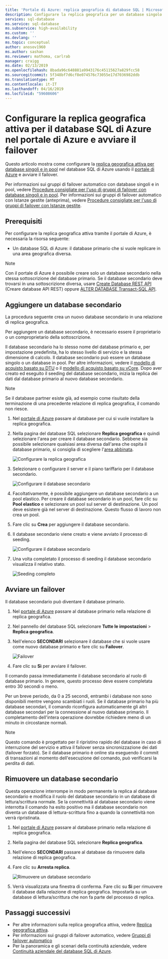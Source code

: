 ```yaml
---
title: 'Portale di Azure: replica geografica di database SQL | Microsoft Docs'
description: Configurare la replica geografica per un database singolo o in pool nel database SQL di Azure usando il portale di Azure e avviare il failover
services: sql-database
ms.service: sql-database
ms.subservice: high-availability
ms.custom: ''
ms.devlang: ''
ms.topic: conceptual
author: anosov1960
ms.author: sashan
ms.reviewer: mathoma, carlrab
manager: craigg
ms.date: 02/13/2019
ms.openlocfilehash: 8bada96c648881a9943176c45115627a829fcc58
ms.sourcegitcommit: 5f348bf7d6cf8e074576c73055e17d7036982ddb
ms.translationtype: MT
ms.contentlocale: it-IT
ms.lasthandoff: 04/16/2019
ms.locfileid: "59608606"
---
```

# <a name="configure-active-geo-replication-for-azure-sql-database-in-the-azure-portal-and-initiate-failover"></a>Configurare la replica geografica attiva per il database SQL di Azure nel portale di Azure e avviare il failover

Questo articolo mostra come configurare la [replica geografica attiva per database singoli e in pool](sql-database-active-geo-replication.md#active-geo-replication-terminology-and-capabilities) nel database SQL di Azure usando il [portale di Azure](https://portal.azure.com) e avviare il failover.

Per informazioni sui gruppi di failover automatico con database singoli e in pool, vedere [Procedure consigliate per l'uso di gruppi di failover con database singoli e in pool](sql-database-auto-failover-group.md#best-practices-of-using-failover-groups-with-single-databases-and-elastic-pools). Per informazioni sui gruppi di failover automatico con Istanze gestite (anteprima), vedere [Procedure consigliate per l'uso di gruppi di failover con Istanze gestite](sql-database-auto-failover-group.md#best-practices-of-using-failover-groups-with-managed-instances).

## <a name="prerequisites"></a>Prerequisiti

Per configurare la replica geografica attiva tramite il portale di Azure, è necessaria la risorsa seguente:

* Un database SQL di Azure: il database primario che si vuole replicare in una area geografica diversa.

> [!Note]
> Con il portale di Azure è possibile creare solo un database secondario nella stessa sottoscrizione del database primario. Se il database secondario deve trovarsi in una sottoscrizione diversa, usare [Create Database REST API](https://docs.microsoft.com/rest/api/sql/databases/createorupdate) (Creare database API REST) oppure [ALTER DATABASE Transact-SQL API](https://docs.microsoft.com/sql/t-sql/statements/alter-database-transact-sql).

## <a name="add-a-secondary-database"></a>Aggiungere un database secondario

La procedura seguente crea un nuovo database secondario in una relazione di replica geografica.  

Per aggiungere un database secondario, è necessario essere il proprietario o un comproprietario della sottoscrizione.

Il database secondario ha lo stesso nome del database primario e, per impostazione predefinita, ha lo stesso livello di servizio e la stessa dimensione di calcolo. Il database secondario può essere un database singolo o un database in pool. Per altre informazioni, vedere il [modello di acquisto basato su DTU](sql-database-service-tiers-dtu.md) o il [modello di acquisto basato su vCore](sql-database-service-tiers-vcore.md).
Dopo aver creato ed eseguito il seeding del database secondario, inizia la replica dei dati dal database primario al nuovo database secondario.

> [!NOTE]
> Se il database partner esiste già, ad esempio come risultato della terminazione di una precedente relazione di replica geografica, il comando non riesce.

1. Nel [portale di Azure](https://portal.azure.com) passare al database per cui si vuole installare la replica geografica.
2. Nella pagina del database SQL selezionare **Replica geografica** e quindi selezionare l'area per creare il database secondario. Sebbene sia possibile selezionare qualsiasi area diversa dall'area che ospita il database primario, si consiglia di scegliere l'[area abbinata](../best-practices-availability-paired-regions.md).

    ![Configurare la replica geografica](./media/sql-database-geo-replication-portal/configure-geo-replication.png)
3. Selezionare o configurare il server e il piano tariffario per il database secondario.

    ![Configurare il database secondario](./media/sql-database-geo-replication-portal/create-secondary.png)
4. Facoltativamente, è possibile aggiungere un database secondario a un pool elastico. Per creare il database secondario in un pool, fare clic su **Pool elastico** e selezionare un pool sul server di destinazione. Un pool deve esistere già nel server di destinazione. Questo flusso di lavoro non crea un pool.
5. Fare clic su **Crea** per aggiungere il database secondario.
6. Il database secondario viene creato e viene avviato il processo di seeding.

    ![Configurare il database secondario](./media/sql-database-geo-replication-portal/seeding0.png)
7. Una volta completato il processo di seeding il database secondario visualizza il relativo stato.

    ![Seeding completo](./media/sql-database-geo-replication-portal/seeding-complete.png)

## <a name="initiate-a-failover"></a>Avviare un failover

Il database secondario può diventare il database primario.  

1. Nel [portale di Azure](https://portal.azure.com) passare al database primario nella relazione di replica geografica.
2. Nel pannello del database SQL selezionare **Tutte le impostazioni** > **Replica geografica**.
3. Nell'elenco **SECONDARI** selezionare il database che si vuole usare come nuovo database primario e fare clic su **Failover**.

    ![Failover](./media/sql-database-geo-replication-failover-portal/secondaries.png)
4. Fare clic su **Sì** per avviare il failover.

Il comando passa immediatamente il database secondario al ruolo di database primario. In genere, questo processo deve essere completata entro 30 secondi o meno.

Per un breve periodo, da 0 a 25 secondi, entrambi i database non sono disponibili mentre vengono scambiati i ruoli. Se il database primario ha più database secondari, il comando riconfigura automaticamente gli altri database secondari per la connessione al nuovo database primario. Il completamento dell'intera operazione dovrebbe richiedere meno di un minuto in circostanze normali.

> [!NOTE]
> Questo comando è progettato per il ripristino rapido del database in caso di interruzione del servizio e attiva il failover senza sincronizzazione dei dati (failover forzato).  Se il database primario è online sta eseguendo il commit di transazioni al momento dell'esecuzione del comando, può verificarsi la perdita di dati.

## <a name="remove-secondary-database"></a>Rimuovere un database secondario

Questa operazione interrompe in modo permanente la replica al database secondario e modifica il ruolo del database secondario in un database di lettura/scrittura normale. Se la connettività al database secondario viene interrotta il comando ha esito positivo ma il database secondario non diventa un database di lettura-scrittura fino a quando la connettività non verrà ripristinata.  

1. Nel [portale di Azure](https://portal.azure.com) passare al database primario nella relazione di replica geografica.
2. Nella pagina del database SQL selezionare **Replica geografica**.
3. Nell'elenco **SECONDARI** passare al database da rimuovere dalla relazione di replica geografica.
4. Fare clic su **Arresta replica**.

    ![Rimuovere un database secondario](./media/sql-database-geo-replication-portal/remove-secondary.png)
5. Verrà visualizzata una finestra di conferma. Fare clic su **Sì** per rimuovere il database dalla relazione di replica geografica. Impostarla su un database di lettura/scrittura che non fa parte del processo di replica.

## <a name="next-steps"></a>Passaggi successivi

* Per altre informazioni sulla replica geografica attiva, vedere [Replica geografica attiva](sql-database-active-geo-replication.md).
* Per informazioni sui gruppi di failover automatico, vedere [Gruppi di failover automatico](sql-database-auto-failover-group.md)
* Per la panoramica e gli scenari della continuità aziendale, vedere [Continuità aziendale del database SQL di Azure](sql-database-business-continuity.md).
